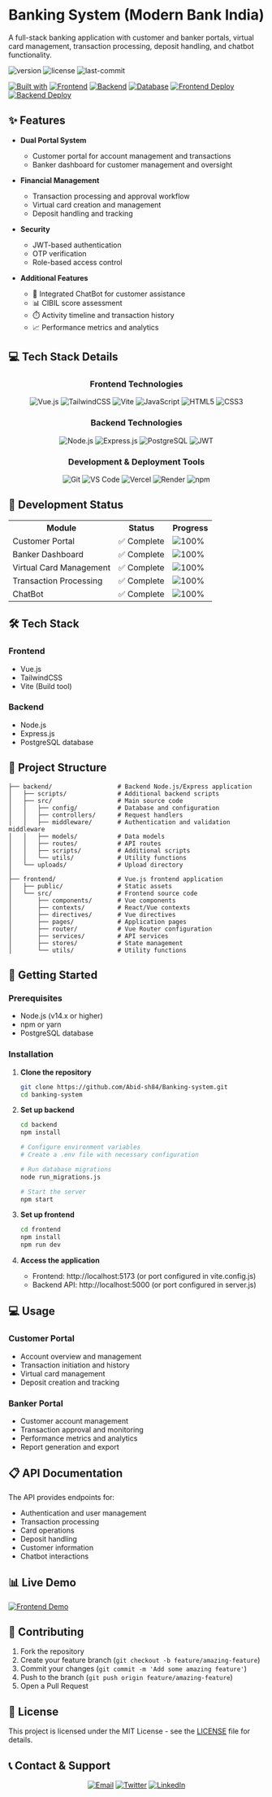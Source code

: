 # Banking System (Modern Bank India)

A full-stack banking application with customer and banker portals, virtual card management, transaction processing, deposit handling, and chatbot functionality.

![version](https://img.shields.io/badge/version-1.0.0-blue) ![license](https://img.shields.io/badge/license-MIT-green) ![last-commit](https://img.shields.io/badge/last%20commit-June%202025-brightgreen)

[![Built with](https://img.shields.io/badge/Built%20with-Node.js-339933?style=for-the-badge&logo=node.js&logoColor=white)](https://nodejs.org/)
[![Frontend](https://img.shields.io/badge/Frontend-Vue.js-4FC08D?style=for-the-badge&logo=vue.js&logoColor=white)](https://vuejs.org/)
[![Backend](https://img.shields.io/badge/Backend-Express.js-000000?style=for-the-badge&logo=express&logoColor=white)](https://expressjs.com/)
[![Database](https://img.shields.io/badge/Database-PostgreSQL-336791?style=for-the-badge&logo=postgresql&logoColor=white)](https://www.postgresql.org/)
[![Frontend Deploy](https://img.shields.io/badge/Frontend%20Deployed%20with-Vercel-000000?style=for-the-badge&logo=vercel&logoColor=white)](https://vercel.com/)
[![Backend Deploy](https://img.shields.io/badge/Backend%20Deployed%20with-Render-46E3B7?style=for-the-badge&logo=render&logoColor=white)](https://render.com/)

## ✨ Features

- **Dual Portal System**
  - Customer portal for account management and transactions
  - Banker dashboard for customer management and oversight
  
- **Financial Management**
  - Transaction processing and approval workflow
  - Virtual card creation and management
  - Deposit handling and tracking

- **Security**
  - JWT-based authentication
  - OTP verification
  - Role-based access control

- **Additional Features**
  - 💬 Integrated ChatBot for customer assistance
  - 📊 CIBIL score assessment
  - ⏱️ Activity timeline and transaction history
  - 📈 Performance metrics and analytics

## 💻 Tech Stack Details

<div align="center">
  
### Frontend Technologies
![Vue.js](https://img.shields.io/badge/Vue.js-4FC08D?style=for-the-badge&logo=vue.js&logoColor=white)
![TailwindCSS](https://img.shields.io/badge/Tailwind_CSS-38B2AC?style=for-the-badge&logo=tailwind-css&logoColor=white)
![Vite](https://img.shields.io/badge/Vite-646CFF?style=for-the-badge&logo=vite&logoColor=white)
![JavaScript](https://img.shields.io/badge/JavaScript-F7DF1E?style=for-the-badge&logo=javascript&logoColor=black)
![HTML5](https://img.shields.io/badge/HTML5-E34F26?style=for-the-badge&logo=html5&logoColor=white)
![CSS3](https://img.shields.io/badge/CSS3-1572B6?style=for-the-badge&logo=css3&logoColor=white)

### Backend Technologies
![Node.js](https://img.shields.io/badge/Node.js-339933?style=for-the-badge&logo=node.js&logoColor=white)
![Express.js](https://img.shields.io/badge/Express.js-000000?style=for-the-badge&logo=express&logoColor=white)
![PostgreSQL](https://img.shields.io/badge/PostgreSQL-336791?style=for-the-badge&logo=postgresql&logoColor=white)
![JWT](https://img.shields.io/badge/JWT-000000?style=for-the-badge&logo=json-web-tokens&logoColor=white)

### Development & Deployment Tools
![Git](https://img.shields.io/badge/Git-F05032?style=for-the-badge&logo=git&logoColor=white)
![VS Code](https://img.shields.io/badge/VS_Code-007ACC?style=for-the-badge&logo=visual-studio-code&logoColor=white)
![Vercel](https://img.shields.io/badge/Vercel-000000?style=for-the-badge&logo=vercel&logoColor=white)
![Render](https://img.shields.io/badge/Render-46E3B7?style=for-the-badge&logo=render&logoColor=white)
![npm](https://img.shields.io/badge/npm-CB3837?style=for-the-badge&logo=npm&logoColor=white)

</div>

## 🚥 Development Status

<table>
  <tr>
    <th>Module</th>
    <th>Status</th>
    <th>Progress</th>
  </tr>  <tr>
    <td>Customer Portal</td>
    <td>✅ Complete</td>
    <td>
      <img src="https://img.shields.io/badge/100%25-brightgreen?style=flat-square&logo=checkmarx&logoColor=white&label=completed" alt="100%" />
    </td>
  </tr>
  <tr>
    <td>Banker Dashboard</td>
    <td>✅ Complete</td>
    <td>
      <img src="https://img.shields.io/badge/100%25-brightgreen?style=flat-square&logo=checkmarx&logoColor=white&label=completed" alt="100%" />
    </td>
  </tr>
  <tr>
    <td>Virtual Card Management</td>
    <td>✅ Complete</td>
    <td>
      <img src="https://img.shields.io/badge/100%25-brightgreen?style=flat-square&logo=checkmarx&logoColor=white&label=completed" alt="100%" />
    </td>
  </tr>
  <tr>
    <td>Transaction Processing</td>
    <td>✅ Complete</td>
    <td>
      <img src="https://img.shields.io/badge/100%25-brightgreen?style=flat-square&logo=checkmarx&logoColor=white&label=completed" alt="100%" />
    </td>
  </tr>
  <tr>
    <td>ChatBot</td>
    <td>✅ Complete</td>
    <td>
      <img src="https://img.shields.io/badge/100%25-brightgreen?style=flat-square&logo=checkmarx&logoColor=white&label=completed" alt="100%" />
    </td>
  </tr>
</table>

## 🛠️ Tech Stack

### Frontend
- Vue.js 
- TailwindCSS
- Vite (Build tool)

### Backend
- Node.js
- Express.js
- PostgreSQL database

## 📁 Project Structure

```
├── backend/                  # Backend Node.js/Express application
│   ├── scripts/              # Additional backend scripts
│   ├── src/                  # Main source code
│   │   ├── config/           # Database and configuration 
│   │   ├── controllers/      # Request handlers
│   │   ├── middleware/       # Authentication and validation middleware
│   │   ├── models/           # Data models
│   │   ├── routes/           # API routes
│   │   ├── scripts/          # Additional scripts
│   │   └── utils/            # Utility functions
│   └── uploads/              # Upload directory
│
├── frontend/                 # Vue.js frontend application
│   ├── public/               # Static assets
│   └── src/                  # Frontend source code
│       ├── components/       # Vue components
│       ├── contexts/         # React/Vue contexts
│       ├── directives/       # Vue directives
│       ├── pages/            # Application pages
│       ├── router/           # Vue Router configuration
│       ├── services/         # API services
│       ├── stores/           # State management
│       └── utils/            # Utility functions
```

## 🚀 Getting Started

### Prerequisites

- Node.js (v14.x or higher)
- npm or yarn
- PostgreSQL database

### Installation

1. **Clone the repository**
   ```bash
   git clone https://github.com/Abid-sh84/Banking-system.git
   cd banking-system
   ```

2. **Set up backend**
   ```bash
   cd backend
   npm install
   
   # Configure environment variables
   # Create a .env file with necessary configuration
   
   # Run database migrations
   node run_migrations.js
   
   # Start the server
   npm start
   ```

3. **Set up frontend**
   ```bash
   cd frontend
   npm install
   npm run dev
   ```

4. **Access the application**
   - Frontend: http://localhost:5173 (or port configured in vite.config.js)
   - Backend API: http://localhost:5000 (or port configured in server.js)

## 💻 Usage

### Customer Portal
- Account overview and management
- Transaction initiation and history
- Virtual card management
- Deposit creation and tracking

### Banker Portal
- Customer account management
- Transaction approval and monitoring
- Performance metrics and analytics
- Report generation and export

## 📋 API Documentation

The API provides endpoints for:
- Authentication and user management
- Transaction processing
- Card operations
- Deposit handling
- Customer information
- Chatbot interactions

## 📊 Live Demo

[![Frontend Demo](https://img.shields.io/badge/Frontend%20Demo-Visit%20Website-blueviolet?style=for-the-badge)](https://banking-system-iota-khaki.vercel.app/)


## 🤝 Contributing

1. Fork the repository
2. Create your feature branch (`git checkout -b feature/amazing-feature`)
3. Commit your changes (`git commit -m 'Add some amazing feature'`)
4. Push to the branch (`git push origin feature/amazing-feature`)
5. Open a Pull Request

## 📄 License

This project is licensed under the MIT License - see the [LICENSE](LICENSE) file for details.

## 📞 Contact & Support

<div align="center">
  
[![Email](https://img.shields.io/badge/Email-D14836?style=for-the-badge&logo=gmail&logoColor=white)](mailto:muhammadabid9326@gmail.com)
[![Twitter](https://img.shields.io/badge/Twitter-1DA1F2?style=for-the-badge&logo=twitter&logoColor=white)](https://x.com/AbidShaikh550)
[![LinkedIn](https://img.shields.io/badge/LinkedIn-0077B5?style=for-the-badge&logo=linkedin&logoColor=white)](https://www.linkedin.com/in/shkabid40/)

</div>


